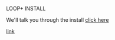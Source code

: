 LOOP+ INSTALL 

We'll talk you through the install [click here](https://www.youtube.com/watch?v=y7i0Y6ZIMaU)

<a href="[https://www.example.com/my great page](https://fogbank-reporting-version-release.s3.us-east-1.amazonaws.com/Logo.png)">link</a>

